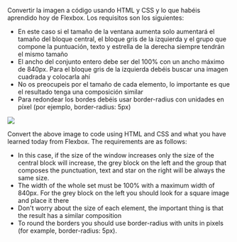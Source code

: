 Convertir la imagen a código usando HTML y CSS y lo que habéis aprendido hoy de Flexbox. Los requisitos son los siguientes:

- En este caso si el tamaño de la ventana aumenta solo aumentará el tamaño del bloque central, el bloque gris de la izquierda y el grupo que compone la puntuación, texto y estrella de la derecha siempre tendrán el mismo tamaño
- El ancho del conjunto entero debe ser del 100% con un ancho máximo de 840px. Para el bloque gris de la izquierda debéis buscar una imagen cuadrada y colocarla ahí
- No os preocupeis por el tamaño de cada elemento, lo importante es que el resultado tenga una composición similar
- Para redondear los bordes debéis usar border-radius con unidades en píxel (por ejemplo, border-radius: 5px)



![](https://files.gitbook.com/v0/b/gitbook-28427.appspot.com/o/assets%2F-MWwxJ68y05F115J-zJ5%2Fsync%2F8a8fc7ab473b88d65b76a4ffa2c86c2e2710c2c3.png?generation=1617004307435922&alt=media)

Convert the above image to code using HTML and CSS and what you have learned today from Flexbox. The requirements are as follows:

- In this case, if the size of the window increases only the size of the central block will increase, the grey block on the left and the group that composes the punctuation, text and star on the right will be always the same size.
- The width of the whole set must be 100% with a maximum width of 840px. For the grey block on the left you should look for a square image and place it there
- Don't worry about the size of each element, the important thing is that the result has a similar composition
- To round the borders you should use border-radius with units in pixels (for example, border-radius: 5px).
